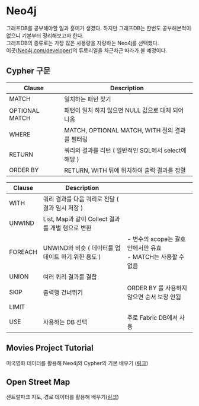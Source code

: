 # Neo4j
그래프DB를 공부해야할 일과 흥미가 생겼다. 하지만 그래프DB는 한번도 공부해본적이 없으니 기본부터 정리해보고자 한다.  
그래프DB의 종류로는 가장 많은 사용량을 자랑하는 Neo4j를 선택했다.  
이곳([Neo4j.com/developer](https://neo4j.com/developer/))의 튜토리얼을 차근차근 따라가 볼 예정이다.

## Cypher 구문

| Clause         | Description                                           |
|----------------|-------------------------------------------------------|
| MATCH          | 일치하는 패턴 찾기                                      |
| OPTIONAL MATCH | 패턴이 일치 하지 않으면 NULL 값으로 대체 되어 나옴        |
| WHERE          | MATCH, OPTIONAL MATCH, WITH 절의 결과를 필터링          |
| RETURN         | 쿼리의 결과를 리턴 ( 일반적인 SQL에서 select에 해당 )     |
| ORDER BY       | RETURN, WITH 뒤에 위치하여 출력 결과를 정렬              |

| Clause  | Description                                        |                                                              |
|---------|----------------------------------------------------|--------------------------------------------------------------|
| WITH    | 쿼리 결과를 다음 쿼리로 전달 ( 결과 임시 저장 )       |                                                              |
| UNWIND  | List, Map과 같이 Collect 결과를 개별 행으로 변환     |                                                              |
| FOREACH | UNWIND와 비슷 ( 데이터를 업데이트 하기 위한 용도 )    |- 변수의 scope는 괄호 안에서만 유효 </br>- MATCH는 사용할 수 없음 |
| UNION   | 여러 쿼리 결과를 결합                                |                                                              |
| SKIP    | 출력행 건너뛰기                                     | ORDER BY 를 사용하지 않으면 순서 보장 안됨                      |
| LIMIT   |                                                    |                                                              |
| USE     | 사용하는 DB 선택                                    | 주로 Fabric DB에서 사용                                       |


## Movies Project Tutorial
미국영화 데이터를 활용해 Neo4j와 Cypher의 기본 배우기 ([링크](https://github.com/BrainNim/Study/blob/main/Neo4j/1_Movies_Project_tutorial.md))

## Open Street Map
센트럴파크 지도, 경로 데이터를 활용해 배우기([링크](https://github.com/BrainNim/Study/blob/main/Neo4j/2_OpenStreetMap.md))
